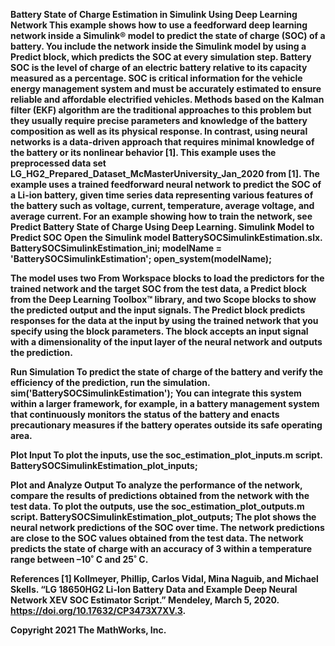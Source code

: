 <b>Battery State of Charge Estimation in Simulink Using Deep Learning Network<b>
This example shows how to use a feedforward deep learning network inside a Simulink® model to predict the state of charge (SOC) of a battery. You include the network inside the Simulink model by using a Predict block, which predicts the SOC at every simulation step. 
Battery SOC is the level of charge of an electric battery relative to its capacity measured as a percentage. SOC is critical information for the vehicle energy management system and must be accurately estimated to ensure reliable and affordable electrified vehicles. Methods based on the Kalman filter (EKF) algorithm are the traditional approaches to this problem but they usually require precise parameters and knowledge of the battery composition as well as its physical response. In contrast, using neural networks is a data-driven approach that requires minimal knowledge of the battery or its nonlinear behavior [1].
This example uses the preprocessed data set LG_HG2_Prepared_Dataset_McMasterUniversity_Jan_2020 from [1]. The example uses a trained feedforward neural network to predict the SOC of a Li-ion battery, given time series data representing various features of the battery such as voltage, current, temperature, average voltage, and average current. For an example showing how to train the network, see Predict Battery State of Charge Using Deep Learning.
Simulink Model to Predict SOC
Open the Simulink model BatterySOCSimulinkEstimation.slx.
BatterySOCSimulinkEstimation_ini;
modelName = 'BatterySOCSimulinkEstimation';
open_system(modelName);

The model uses two From Workspace blocks to load the predictors for the trained network and the target SOC from the test data, a Predict block from the Deep Learning Toolbox™ library, and two Scope blocks to show the predicted output and the input signals.
The Predict block predicts responses for the data at the input by using the trained network that you specify using the block parameters. The block accepts an input signal with a dimensionality of the input layer of the neural network and outputs the prediction.

Run Simulation
To predict the state of charge of the battery and verify the efficiency of the prediction, run the simulation.
sim('BatterySOCSimulinkEstimation');
You can integrate this system within a larger framework, for example, in a battery management system that continuously monitors the status of the battery and enacts precautionary measures if the battery operates outside its safe operating area.

Plot Input
To plot the inputs, use the soc_estimation_plot_inputs.m script.
BatterySOCSimulinkEstimation_plot_inputs;

Plot and Analyze Output 
To analyze the performance of the network, compare the results of predictions obtained from the network with the test data.
To plot the outputs, use the soc_estimation_plot_outputs.m script.
BatterySOCSimulinkEstimation_plot_outputs;
The plot shows the neural network predictions of the SOC over time. The network predictions are close to the SOC values obtained from the test data. The network predicts the state of charge with an accuracy of 3 within a temperature range between –10˚ C and 25˚ C.

References
[1] Kollmeyer, Phillip, Carlos Vidal, Mina Naguib, and Michael Skells. “LG 18650HG2 Li-Ion Battery Data and Example Deep Neural Network XEV SOC Estimator Script.” Mendeley, March 5, 2020. https://doi.org/10.17632/CP3473X7XV.3.

Copyright 2021 The MathWorks, Inc.

